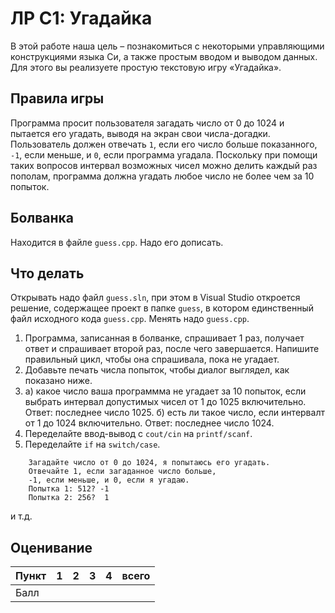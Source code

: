 # ЛР С1: Угадайка

В этой работе наша цель – познакомиться с некоторыми управляющими 
конструкциями языка Си, а также простым вводом и выводом данных. 
Для этого вы реализуете простую текстовую игру «Угадайка».

## Правила игры

Программа просит пользователя загадать число от 0 до 1024 и пытается 
его угадать, выводя на экран свои числа-догадки. Пользователь должен 
отвечать `1`, если его число больше показанного, `-1`, если меньше, и `0`, 
если программа угадала. 
Поскольку при помощи таких вопросов интервал возможных чисел  можно делить 
каждый раз пополам, программа должна угадать любое число не более чем за 
10 попыток. 

## Болванка

Находится в файле `guess.cpp`. Надо его дописать.

## Что делать

Открывать надо файл `guess.sln`, при этом в  Visual Studio откроется решение,
содержащее проект в папке `guess`, в котором единственный файл исходного кода
`guess.cpp`. Менять надо `guess.cpp`.

1. Программа, записанная в болванке, спрашивает 1 раз, получает ответ и спрашивает 
   второй раз, после чего завершается. Напишите правильный цикл, чтобы она 
   спрашивала, пока не угадает.
2. Добавьте печать числа попыток, чтобы диалог выглядел, как показано ниже.
3. a) какое число ваша программма не угадает за 10 попыток,  если выбрать интервал допустимых чисел от 1 до 1025 включительно. 
   Ответ: последнее число 1025.
   б) есть ли такое число, если интервалт от 1 до 1024 включительно.
   Ответ: последнее число 1024.
4. Переделайте ввод-вывод с `cout/cin` на `printf/scanf`.
5. Переделайте `if` на `switch/case`.

```
    Загадайте число от 0 до 1024, я попытаюсь его угадать.
    Отвечайте 1, если загаданное число больше,
    -1, если меньше, и 0, если я угадаю.
    Попытка 1: 512? -1
    Попытка 2: 256?  1
```
и т.д.


## Оценивание

|Пункт |  1  |  2  |  3  |  4  | всего |
|------|-----|-----|-----|-----|-------|
|Балл  |     |     |     |     |       |